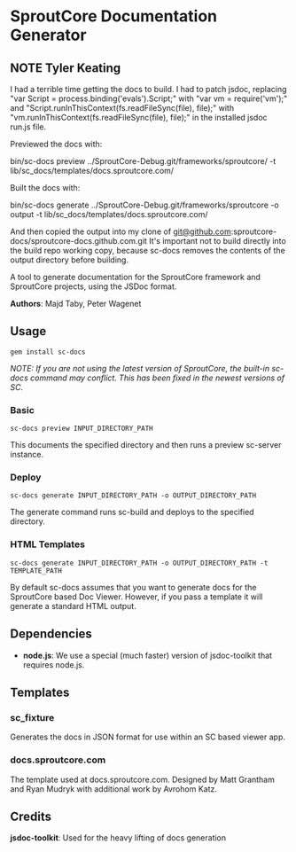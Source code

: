 SproutCore Documentation Generator
==================================


## NOTE Tyler Keating

I had a terrible time getting the docs to build.  I had to patch jsdoc, replacing
"var Script = process.binding('evals').Script;" with "var vm = require('vm');" and
"Script.runInThisContext(fs.readFileSync(file), file);" with
"vm.runInThisContext(fs.readFileSync(file), file);" in the installed jsdoc run.js
file.

Previewed the docs with:

bin/sc-docs preview ../SproutCore-Debug.git/frameworks/sproutcore/ -t lib/sc_docs/templates/docs.sproutcore.com/

Built the docs with:

bin/sc-docs generate ../SproutCore-Debug.git/frameworks/sproutcore -o output -t lib/sc_docs/templates/docs.sproutcore.com/

And then copied the output into my clone of git@github.com:sproutcore-docs/sproutcore-docs.github.com.git
It's important not to build directly into the build repo working copy, because
sc-docs removes the contents of the output directory before building.



A tool to generate documentation for the SproutCore framework and SproutCore projects, using the JSDoc format.

**Authors**: Majd Taby, Peter Wagenet

Usage
-----

    gem install sc-docs

*NOTE: If you are not using the latest version of SproutCore, the
built-in sc-docs command may conflict. This has been fixed in the newest
versions of SC.*

### Basic

    sc-docs preview INPUT_DIRECTORY_PATH

This documents the specified directory and then runs a preview sc-server instance.

### Deploy

    sc-docs generate INPUT_DIRECTORY_PATH -o OUTPUT_DIRECTORY_PATH

The generate command runs sc-build and deploys to the specified directory.

### HTML Templates

    sc-docs generate INPUT_DIRECTORY_PATH -o OUTPUT_DIRECTORY_PATH -t TEMPLATE_PATH


By default sc-docs assumes that you want to generate docs for the SproutCore based Doc Viewer. However, if you pass a template it will generate a standard HTML output.

Dependencies
------------

* **node.js**: We use a special (much faster) version of jsdoc-toolkit that requires node.js.

Templates
---------

### sc_fixture

Generates the docs in JSON format for use within an SC based viewer app.

### docs.sproutcore.com

The template used at docs.sproutcore.com. Designed by Matt Grantham and Ryan Mudryk with additional work by Avrohom Katz.

Credits
------

**jsdoc-toolkit**: Used for the heavy lifting of docs generation

